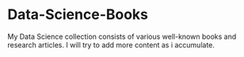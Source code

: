 # Data-Science-Books


My Data Science collection consists of various well-known books and research articles. I will try to add more content as i accumulate.
